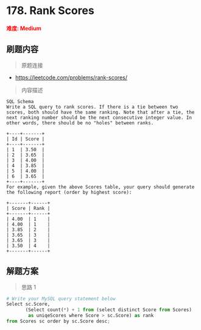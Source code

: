 # 178. Rank Scores

**<font color=red>难度: Medium</font>**

## 刷题内容

> 原题连接

* https://leetcode.com/problems/rank-scores/

> 内容描述

```
SQL Schema
Write a SQL query to rank scores. If there is a tie between two scores, both should have the same ranking. Note that after a tie, the next ranking number should be the next consecutive integer value. In other words, there should be no "holes" between ranks.

+----+-------+
| Id | Score |
+----+-------+
| 1  | 3.50  |
| 2  | 3.65  |
| 3  | 4.00  |
| 4  | 3.85  |
| 5  | 4.00  |
| 6  | 3.65  |
+----+-------+
For example, given the above Scores table, your query should generate the following report (order by highest score):

+-------+------+
| Score | Rank |
+-------+------+
| 4.00  | 1    |
| 4.00  | 1    |
| 3.85  | 2    |
| 3.65  | 3    |
| 3.65  | 3    |
| 3.50  | 4    |
+-------+------+
```

## 解题方案

> 思路 1


```python
# Write your MySQL query statement below
Select sc.Score,
       (Select count(*) + 1 from (select distinct Score from Scores)
        as uniqeScores where Score > sc.Score) as rank 
from Scores sc order by sc.Score desc;
```
